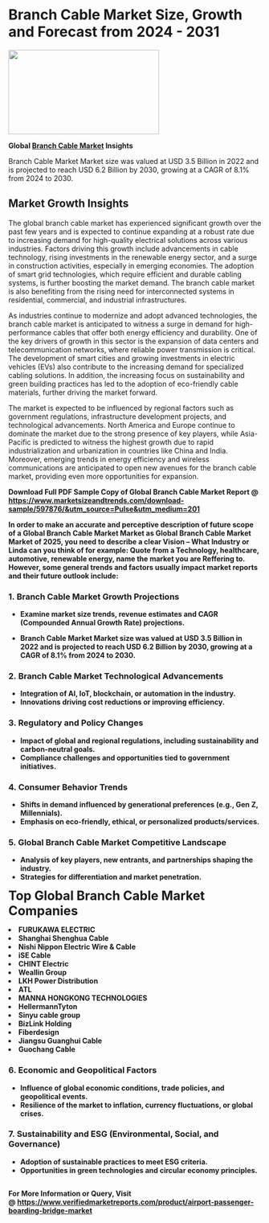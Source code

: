 <H1>Branch Cable Market Size, Growth and Forecast from 2024 - 2031</H1><img class="aligncenter size-medium wp-image-584254" src="https://thirdeyenews.in/wp-content/uploads/2024/09/Global-Market-Research-300x168.jpeg" alt="" width="300" height="168" /><p><strong>Global&nbsp;<a href="https://www.marketsizeandtrends.com/download-sample/597876/&amp;utm_source=Pulse&amp;utm_medium=201">Branch Cable Market</a> Insights</strong></p><p>Branch Cable Market Market size was valued at USD 3.5 Billion in 2022 and is projected to reach USD 6.2 Billion by 2030, growing at a CAGR of 8.1% from 2024 to 2030.</p><p><h2>Market Growth Insights</h2> <p>The global branch cable market has experienced significant growth over the past few years and is expected to continue expanding at a robust rate due to increasing demand for high-quality electrical solutions across various industries. Factors driving this growth include advancements in cable technology, rising investments in the renewable energy sector, and a surge in construction activities, especially in emerging economies. The adoption of smart grid technologies, which require efficient and durable cabling systems, is further boosting the market demand. The branch cable market is also benefiting from the rising need for interconnected systems in residential, commercial, and industrial infrastructures.</p> <p><strong></strong></p> <p>As industries continue to modernize and adopt advanced technologies, the branch cable market is anticipated to witness a surge in demand for high-performance cables that offer both energy efficiency and durability. One of the key drivers of growth in this sector is the expansion of data centers and telecommunication networks, where reliable power transmission is critical. The development of smart cities and growing investments in electric vehicles (EVs) also contribute to the increasing demand for specialized cabling solutions. In addition, the increasing focus on sustainability and green building practices has led to the adoption of eco-friendly cable materials, further driving the market forward.</p> <p>The market is expected to be influenced by regional factors such as government regulations, infrastructure development projects, and technological advancements. North America and Europe continue to dominate the market due to the strong presence of key players, while Asia-Pacific is predicted to witness the highest growth due to rapid industrialization and urbanization in countries like China and India. Moreover, emerging trends in energy efficiency and wireless communications are anticipated to open new avenues for the branch cable market, providing even more opportunities for expansion.</p> <p><strong></p><p><span class=""><strong>Download Full PDF Sample Copy of Global Branch Cable Market Report</strong> @ <a href="https://www.marketsizeandtrends.com/download-sample/597876/&amp;utm_source=Pulse&amp;utm_medium=201" target="_blank">https://www.marketsizeandtrends.com/download-sample/597876/&amp;utm_source=Pulse&amp;utm_medium=201</a></span></p><p>In order to make an accurate and perceptive description of future scope of a Global&nbsp;Branch Cable Market Market as Global&nbsp;Branch Cable Market Market of 2025, you need to describe a clear Vision &ndash; What Industry or Linda can you think of for example: Quote from a Technology, healthcare, automotive, renewable energy, name the market you are Reffering to. However, some general trends and factors usually impact market reports and their future outlook include:</p><h3>1.&nbsp;<strong>Branch Cable Market Growth Projections</strong></h3><ul><li>Examine market size trends, revenue estimates and CAGR (Compounded Annual Growth Rate) projections.</li><li><p>Branch Cable Market Market size was valued at USD 3.5 Billion in 2022 and is projected to reach USD 6.2 Billion by 2030, growing at a CAGR of 8.1% from 2024 to 2030.</p></li></ul><h3>2.&nbsp;<strong>Branch Cable Market Technological Advancements</strong></h3><ul><li>Integration of AI, IoT, blockchain, or automation in the industry.</li><li>Innovations driving cost reductions or improving efficiency.</li></ul><h3>3.&nbsp;<strong>Regulatory and Policy Changes</strong></h3><ul><li>Impact of global and regional regulations, including sustainability and carbon-neutral goals.</li><li>Compliance challenges and opportunities tied to government initiatives.</li></ul><h3>4.&nbsp;<strong>Consumer Behavior Trends</strong></h3><ul><li>Shifts in demand influenced by generational preferences (e.g., Gen Z, Millennials).</li><li>Emphasis on eco-friendly, ethical, or personalized products/services.</li></ul><h3>5.&nbsp;<strong>Global Branch Cable Market Competitive Landscape</strong></h3><ul><li>Analysis of key players, new entrants, and partnerships shaping the industry.</li><li>Strategies for differentiation and market penetration.</li></ul><p data-pm-slice="1 1 []"><span style="color: inherit; font-family: inherit; font-size: 25px;">Top Global Branch Cable Market Companies</span></p><div class="" data-test-id=""><p><li>FURUKAWA ELECTRIC</li><li> Shanghai Shenghua Cable</li><li> Nishi Nippon Electric Wire & Cable</li><li> iSE Cable</li><li> CHINT Electric</li><li> Weallin Group</li><li> LKH Power Distribution</li><li> ATL</li><li> MANNA HONGKONG TECHNOLOGIES</li><li> HellermannTyton</li><li> Sinyu cable group</li><li> BizLink Holding</li><li> Fiberdesign</li><li> Jiangsu Guanghui Cable</li><li> Guochang Cable</li></p></div><h3>6.&nbsp;<strong>Economic and Geopolitical Factors</strong></h3><ul><li>Influence of global economic conditions, trade policies, and geopolitical events.</li><li>Resilience of the market to inflation, currency fluctuations, or global crises.</li></ul><h3>7.&nbsp;<strong>Sustainability and ESG (Environmental, Social, and Governance)</strong></h3><ul><li>Adoption of sustainable practices to meet ESG criteria.</li><li>Opportunities in green technologies and circular economy principles.</li></ul><h2><strong style="font-size: 14px;">For More Information or Query, Visit @&nbsp;</strong><a style="background-color: #ffffff; font-size: 14px;" href="https://www.marketsizeandtrends.com/report/branch-cable-market/" target="_blank">https://www.verifiedmarketreports.com/product/airport-passenger-boarding-bridge-market</a></h2>